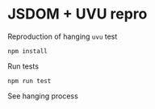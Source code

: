 # JSDOM + UVU repro

Reproduction of hanging `uvu` test

```
npm install
```

Run tests

```
npm run test
```

See hanging process
